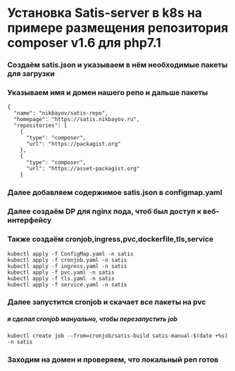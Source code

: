 # Установка Satis-server в k8s на примере размещения репозитория composer v1.6 для php7.1

### Создаём satis.json и указываем в нём необходимые пакеты для загрузки
### Указываем имя  и домен нашего репо  и дальше пакеты
```
{
  "name": "nikbayov/satis-repo", 
  "homepage": "https://satis.nikbayov.ru",
  "repositories": [
    {
      "type": "composer",
      "url": "https://packagist.org"
    },
    {
      "type": "composer",
      "url": "https://asset-packagist.org"
    }	
```
### Далее добавляем содержимое satis.json в configmap.yaml

### Далее создаём DP для nginx пода, чтоб был доступ к веб-интерфейсу
### Также создаём cronjob,ingress,pvc,dockerfile,tls,service
```
kubectl apply -f ConfigMap.yaml -n satis
kubectl apply -f cronjob.yaml -n satis
kubectl apply -f ingress.yaml -n satis
kubectl apply -f pvc.yaml -n satis
kubectl apply -f tls.yaml -n satis
kubectl apply -f service.yaml -n satis
```
### Далее запустится cronjob и скачает все пакеты на pvc
##### я сделал cronjob мануально, чтобы перезапустить job
```
kubectl create job --from=cronjob/satis-build satis-manual-$(date +%s) -n satis
```
### Заходим на домен и проверяем, что локальный реп готов
